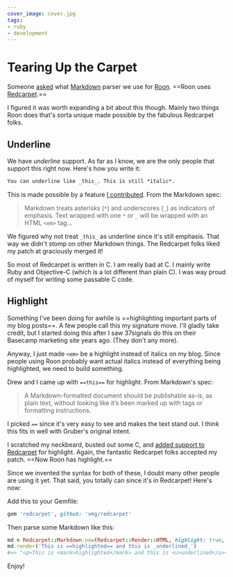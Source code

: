```yaml
---
cover_image: cover.jpg
tags:
- ruby
- development
---
```


# Tearing Up the Carpet

Someone [asked](https://twitter.com/d0tio/status/348519355136479232) what [Markdown](http://daringfireball.net/projects/markdown) parser we use for [Roon](http://roon.io). ==Roon uses [Redcarpet](https://github.com/vmg/redcarpet).==

I figured it was worth expanding a bit about this though. Mainly two things Roon does that's sorta unique made possible by the fabulous Redcarpet folks.

## Underline

We have _underline_ support. As far as I know, we are the only people that support this right now. Here's how you write it:

``` markdown
You can underline like _this_. This is still *italic*.
```

This is made possible by a feature [I contributed](https://github.com/vmg/redcarpet/pull/227). From the Markdown spec:

> Markdown treats asterisks (`*`) and underscores (`_`) as indicators of emphasis. Text wrapped with one `*` or `_` will be wrapped with an HTML `<em>` tag…

We figured why not treat `_this_` as underline since it's still emphasis. That way we didn't stomp on other Markdown things. The Redcarpet folks liked my patch at graciously merged it!

So most of Redcarpet is written in C. I am really bad at C. I mainly write Ruby and Objective-C (which is a lot different than plain C). I was way proud of myself for writing some passable C code.

## Highlight

Something I've been doing for awhile is ==highlighting important parts of my blog posts==. A few people call this my signature move. I'll gladly take credit, but I started doing this after I saw 37signals do this on their Basecamp marketing site years ago. (They don't any more).

Anyway, I just made `<em>` be a highlight instead of italics on my blog. Since people using Roon probably want actual italics instead of everything being highlighted, we need to build something.

Drew and I came up with `==this==` for highlight. From Markdown's spec:

> A Markdown-formatted document should be publishable as-is, as plain text, without looking like it’s been marked up with tags or formatting instructions.

I picked `==` since it's very easy to see and makes the text stand out. I think this fits in well with Gruber's original intent.

I scratched my neckbeard, busted out some C, and [added support to Redcarpet](https://github.com/vmg/redcarpet/pull/263) for highlight. Again, the fantastic Redcarpet folks accepted my patch. ==Now Roon has highlight.==

Since we invented the syntax for both of these, I doubt many other people are using it yet. That said, you totally can since it's in Redcarpet! Here's now:

Add this to your Gemfile:

``` ruby
gem 'redcarpet', github: 'vmg/redcarpet'
```

Then parse some Markdown like this:

``` ruby
md = Redcarpet::Markdown.new(Redcarpet::Render::HTML, highlight: true, underline: true)
md.render('This is ==highlighted== and this is _underlined_')
#=> "<p>This is <mark>highlighted</mark> and this is <u>underlined</u></p>\n"
```

Enjoy!

